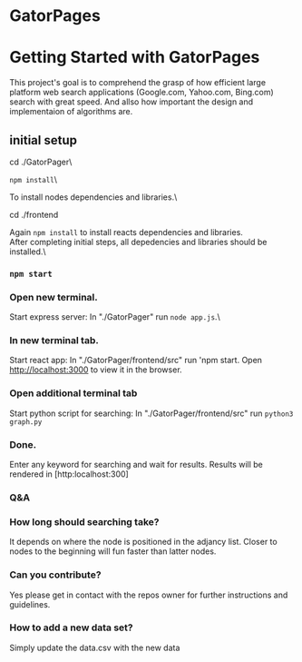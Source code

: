 # GatorPages

# Getting Started with GatorPages

This project's goal is to comprehend the grasp of how efficient large platform web search applications (Google.com, Yahoo.com, Bing.com) search with great speed. And allso how important the design and implementaion of algorithms are.

## initial setup
cd ./GatorPager\

`npm install`\

To install nodes dependencies and libraries.\

cd ./frontend

Again `npm install` to install reacts dependencies and libraries.\
After completing initial steps, all depedencies and libraries should be installed.\

### `npm start`
### Open new terminal.
Start express server: In "./GatorPager" run `node app.js`.\

### In new terminal tab.
Start react app: In "./GatorPager/frontend/src" run 'npm start.
Open [http://localhost:3000](http://localhost:3000) to view it in the browser.

### Open additional terminal tab
Start python script for searching:  In "./GatorPager/frontend/src" run `python3 graph.py` 


### Done.
Enter any keyword for searching and wait for results. Results will be rendered in [http:localhost:300]


### Q&A
### How long should searching take? 
It depends on where the node is positioned in the adjancy list. 
Closer to nodes to the beginning will fun faster than latter nodes.

### Can you contribute?
Yes please get in contact with the repos owner for further instructions and guidelines.

### How to add a new data set?
Simply update the data.csv with the new data
